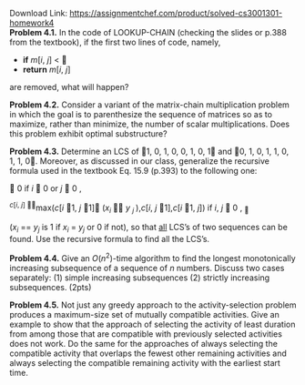 Download Link: https://assignmentchef.com/product/solved-cs3001301-homework4
<br>
<strong>Problem 4.1.</strong> In the code of LOOKUP-CHAIN (checking the slides or p.388 from the textbook), if the first two lines of code, namely,

<ul>

 <li><strong>if</strong> <em>m</em>[<em>i</em>, <em>j</em>] &lt; </li>

 <li><strong>return</strong> <em>m</em>[<em>i</em>, <em>j</em>]</li>

</ul>

are removed, what will happen?

<strong>Problem 4.2.</strong> Consider a variant of the matrix-chain multiplication problem in which the goal is to parenthesize the sequence of matrices so as to maximize, rather than minimize, the number of scalar multiplications. Does this problem exhibit optimal substructure?

<strong>Problem 4.3.</strong> Determine an LCS of 1, 0, 1, 0, 0, 1, 0, 1 and 0, 1, 0, 1, 1, 0, 1, 1, 0. Moreover, as discussed in our class, generalize the recursive formula used in the textbook Eq. 15.9 (p.393) to the following one:

                                       0                                           if <em>i </em> 0 or <em>j </em> 0 ,

<em><sup>c</sup></em><sup>[<em>i</em>, <em>j</em>] </sup><sup></sup>max(<em>c</em>[<em>i </em>1, <em>j </em>1] (<em>x</em><em><sub>i </sub></em> <em>y </em><em><sub>j </sub></em>),<em>c</em>[<em>i</em>, <em>j </em>1],<em>c</em>[<em>i </em>1, <em>j</em>])  if <em>i</em>, <em>j </em> 0 ,        <sub></sub>

(<em>x<sub>i</sub></em> == <em>y<sub>j</sub></em> is 1 if <em>x<sub>i</sub></em> = <em>y<sub>j</sub></em> or 0 if not), so that <u>all</u> LCS’s of two sequences can be found. Use the recursive formula to find all the LCS’s.

<strong>Problem 4.4.</strong> Give an <em>O</em>(<em>n</em><sup>2</sup>)-time algorithm to find the longest monotonically increasing subsequence of a sequence of <em>n</em> numbers. Discuss two cases separately: (1) simple increasing subsequences (2) strictly increasing subsequences. (2pts)

<strong>Problem 4.5.</strong> Not just any greedy approach to the activity-selection problem produces a maximum-size set of mutually compatible activities. Give an example to show that the approach of selecting the activity of least duration from among those that are compatible with previously selected activities does not work. Do the same for the approaches of always selecting the compatible activity that overlaps the fewest other remaining activities and always selecting the compatible remaining activity with the earliest start time.


